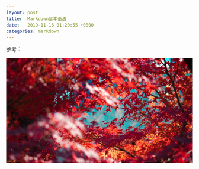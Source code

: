 ```yaml
---
layout: post
title:  Markdown基本语法
date:   2019-11-16 01:20:55 +0800
categories: markdown
---
```


参考：

[Markdown基本语法]:https://www.jianshu.com/p/191d1e21f7ed


![avatar](/assets/images/header_bg.jpg)